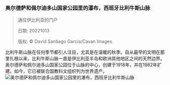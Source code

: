 ### 奥尔德萨和佩尔迪多山国家公园里的瀑布，西班牙比利牛斯山脉
> 通往伊比利亚的门户> > 日期: 20221013> > 版权: © David Santiago Garcia/Cavan Images
   
 比利牛斯山脉在任何季节都引人注目，尤其是在温暖的秋季。自从最早的文明在那里扎根以来，比利牛斯山脉一直是伊比利亚半岛和欧洲其他地区之间的天然边界。奥尔德萨和佩尔迪多山国家公园位于山脉的中心，创建于1918年，并在1982年扩建。如今，它已被联合国教科文组织列为世界遗产。
![奥尔德萨和佩尔迪多山国家公园里的瀑布，西班牙比利牛斯山脉](https://s.cn.bing.net/th?id=OHR.RioArazas_ZH-CN9451571402_1920x1080.jpg&rf=LaDigue_1920x1080.jpg)